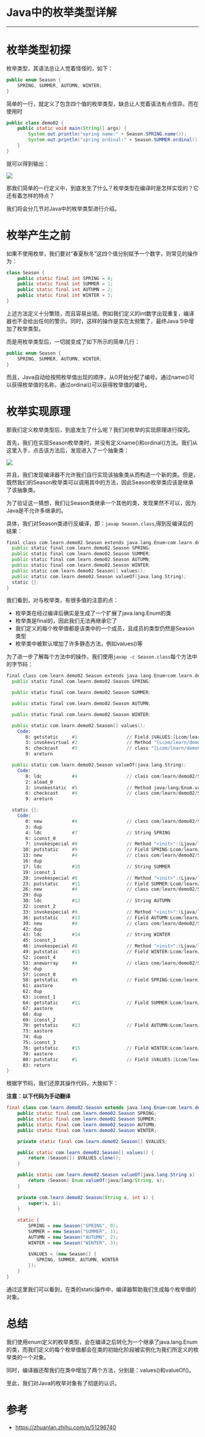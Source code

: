 #   Java中的枚举类型详解

---

#   枚举类型初探

枚举类型，其语法总让人觉着怪怪的，如下：

```java
public enum Season {
    SPRING, SUMMER, AUTUMN, WINTER;
}
```

简单的一行，就定义了包含四个值的枚举类型，缺总让人觉着语法有点怪异。而在使用时

```java
public class demo02 {
    public static void main(String[] args) {
        System.out.println("spring name:" + Season.SPRING.name());
        System.out.println("spring ordinal:" + Season.SUMMER.ordinal());
    }
}
```

就可以得到输出：

![](../images/2021/07/20210722161700.png)

那我们简单的一行定义中，到底发生了什么？枚举类型在编译时是怎样实现的？它还有着怎样的特点？

我们将会分几节对Java中的枚举类型进行介绍。

#   枚举产生之前

如果不使用枚举，我们要对“春夏秋冬”这四个值分别赋予一个数字，则常见的操作为：

```java
class Season {
    public static final int SPRING = 0;
    public static final int SUMMER = 1;
    public static final int AUTUMN = 2;
    public static final int WINTER = 3;
}
```

上述方法定义十分繁琐，而且容易出错。例如我们定义的int数字出现重复，编译器也不会给出任何的警示。同时，这样的操作是实在太频繁了，最终Java 5中增加了枚举类型。

而是用枚举类型后，一切就变成了如下所示的简单几行：

```java
public enum Season {
    SPRING, SUMMER, AUTUMN, WINTER;
}
```

而且，Java自动给按照枚举值出现的顺序，从0开始分配了编号。通过name()可以获得枚举值的名称，通过ordinal()可以获得枚举值的编号。

#   枚举实现原理

那我们定义枚举类型后，到底发生了什么呢？我们对枚举的实现原理进行探究。

首先，我们在实现Season枚举类时，并没有定义name()和ordinal()方法。我们从这里入手，点击该方法后，发现进入了一个抽象类：

![](../images/2021/07/20210722161943.png)

并且，我们发现编译器不允许我们自行实现该抽象类从而构造一个新的类。但是，既然我们的Season枚举类可以调用其中的方法，因此Season枚举类应该是继承了该抽象类。

为了验证这一猜想，我们让Season类继承一个其他的类，发现果然不可以，因为Java是不允许多继承的。

具体，我们对Season类进行反编译，即：`javap Season.class`,得到反编译后的结果：

```asm
final class com.learn.demo02.Season extends java.lang.Enum<com.learn.demo02.Season> {
  public static final com.learn.demo02.Season SPRING;
  public static final com.learn.demo02.Season SUMMER;
  public static final com.learn.demo02.Season AUTUMN;
  public static final com.learn.demo02.Season WINTER;
  public static com.learn.demo02.Season[] values();
  public static com.learn.demo02.Season valueOf(java.lang.String);
  static {};
}
```

我们看到，对与枚举类，有很多值的注意的点：

+   枚举类在经过编译后确实是生成了一个扩展了java.lang.Enum的类
+   枚举类是final的，因此我们无法再继承它了
+   我们定义的每个枚举值都是该类中的一个成员，且成员的类型仍然是Season类型
+   枚举类中被默认增加了许多静态方法，例如values()等

为了进一步了解每个方法中的操作，我们使用`javap -c Season.class`每个方法中的字节码：

```asm
final class com.learn.demo02.Season extends java.lang.Enum<com.learn.demo02.Season> {
  public static final com.learn.demo02.Season SPRING;

  public static final com.learn.demo02.Season SUMMER;

  public static final com.learn.demo02.Season AUTUMN;

  public static final com.learn.demo02.Season WINTER;

  public static com.learn.demo02.Season[] values();
    Code:
       0: getstatic     #1                  // Field $VALUES:[Lcom/learn/demo02/Season;
       3: invokevirtual #2                  // Method "[Lcom/learn/demo02/Season;".clone:()Ljava/lang/Object;
       6: checkcast     #3                  // class "[Lcom/learn/demo02/Season;"
       9: areturn

  public static com.learn.demo02.Season valueOf(java.lang.String);
    Code:
       0: ldc           #4                  // class com/learn/demo02/Season
       2: aload_0
       3: invokestatic  #5                  // Method java/lang/Enum.valueOf:(Ljava/lang/Class;Ljava/lang/String;)Ljava/lang/Enum;
       6: checkcast     #4                  // class com/learn/demo02/Season
       9: areturn

  static {};
    Code:
       0: new           #4                  // class com/learn/demo02/Season
       3: dup
       4: ldc           #7                  // String SPRING
       6: iconst_0
       7: invokespecial #8                  // Method "<init>":(Ljava/lang/String;I)V
      10: putstatic     #9                  // Field SPRING:Lcom/learn/demo02/Season;
      13: new           #4                  // class com/learn/demo02/Season
      16: dup
      17: ldc           #10                 // String SUMMER
      19: iconst_1
      20: invokespecial #8                  // Method "<init>":(Ljava/lang/String;I)V
      23: putstatic     #11                 // Field SUMMER:Lcom/learn/demo02/Season;
      26: new           #4                  // class com/learn/demo02/Season
      29: dup
      30: ldc           #12                 // String AUTUMN
      32: iconst_2
      33: invokespecial #8                  // Method "<init>":(Ljava/lang/String;I)V
      36: putstatic     #13                 // Field AUTUMN:Lcom/learn/demo02/Season;
      39: new           #4                  // class com/learn/demo02/Season
      42: dup
      43: ldc           #14                 // String WINTER
      45: iconst_3
      46: invokespecial #8                  // Method "<init>":(Ljava/lang/String;I)V
      49: putstatic     #15                 // Field WINTER:Lcom/learn/demo02/Season;
      52: iconst_4
      53: anewarray     #4                  // class com/learn/demo02/Season
      56: dup
      57: iconst_0
      58: getstatic     #9                  // Field SPRING:Lcom/learn/demo02/Season;
      61: aastore
      62: dup
      63: iconst_1
      64: getstatic     #11                 // Field SUMMER:Lcom/learn/demo02/Season;
      67: aastore
      68: dup
      69: iconst_2
      70: getstatic     #13                 // Field AUTUMN:Lcom/learn/demo02/Season;
      73: aastore
      74: dup
      75: iconst_3
      76: getstatic     #15                 // Field WINTER:Lcom/learn/demo02/Season;
      79: aastore
      80: putstatic     #1                  // Field $VALUES:[Lcom/learn/demo02/Season;
      83: return
}
```

根据字节码，我们还原其操作代码，大致如下：

**注意：以下代码为手动翻译**

```java
final class com.learn.demo02.Season extends java.lang.Enum<com.learn.demo02.Season> extends java.lang.Enum<com.learn.demo02.Season>{
    public static final com.learn.demo02.Season SPRING;
    public static final com.learn.demo02.Season SUMMER;
    public static final com.learn.demo02.Season AUTUMN;
    public static final com.learn.demo02.Season WINTER;

    private static final com.learn.demo02.Season[] $VALUES;

    public static com.learn.demo02.Season[] values() {
        return (Season[]) $VALUES.clone();
    }

    public static com.learn.demo02.Season valueOf(java.lang.String s) {
        return (Season) Enum.valueOf(java/lang/String, s);
    }
    
    private com.learn.demo02.Season(String s, int i) {
        super(s, i);    
    }
    
    static {
        SPRING = new Season("SPRING", 0);
        SUMMER = new Season("SUMMER", 1);
        AUTUMN = new Season("AUTUMN", 2);
        WINTER = new Season("WINTER", 3);
        
        $VALUES = (new Season[] {
           SPRING, SUMMER, AUTUMN, WINTER     
        });
    }
}
```

通过这里我们可以看到，在类的static操作中，编译器帮助我们生成每个枚举值的对象。

#   总结

我们使用enum定义的枚举类型，会在编译之后转化为一个继承了java.lang.Enum的类，而我们定义的每个枚举值都会在类的初始化阶段被实例化为我们所定义的枚举类的一个对象。

同时，编译器还帮我们在类中增加了两个方法，分别是：values()和valueOf()。

至此，我们对Java的枚举对象有了彻底的认识。

#   参考
+   https://zhuanlan.zhihu.com/p/51296740
